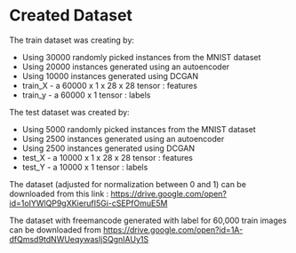 # Created Dataset

The train dataset was creating by:
- Using 30000 randomly picked instances from the MNIST dataset
- Using 20000 instances generated using an autoencoder 
- Using 10000 instances generated using DCGAN
- train_X - a 60000 x 1 x 28 x 28 tensor : features 
- train_y - a 60000 x 1 tensor : labels
    
The test dataset was created by:
- Using 5000 randomly picked instances from the MNIST dataset
- Using 2500 instances generated using an autoencoder 
- Using 2500 instances generated using DCGAN
- test_X - a 10000 x 1 x 28 x 28 tensor : features 
- test_Y - a 10000 x 1 tensor : labels

The dataset (adjusted for normalization between 0 and 1) can be 
downloaded from this link : https://drive.google.com/open?id=1oIYWlQP9gXKierufI5Gi-cSEPfOmuE5M

The dataset with freemancode generated with label for 60,000 train images can be downloaded from https://drive.google.com/open?id=1A-dfQmsd9tdNWUeqywasIjSQgnIAUy1S

